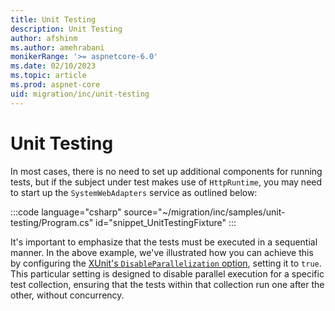 ```yaml
---
title: Unit Testing
description: Unit Testing 
author: afshinm
ms.author: amehrabani
monikerRange: '>= aspnetcore-6.0'
ms.date: 02/10/2023
ms.topic: article
ms.prod: aspnet-core
uid: migration/inc/unit-testing
---
```


# Unit Testing

In most cases, there is no need to set up additional components for running tests, but if the subject under test makes use of `HttpRuntime`, you may need to start up the `SystemWebAdapters` service as outlined below:

:::code language="csharp" source="~/migration/inc/samples/unit-testing/Program.cs" id="snippet_UnitTestingFixture" :::

It's important to emphasize that the tests must be executed in a sequential manner. In the above example, we've illustrated how you can achieve this by configuring the [XUnit's `DisableParallelization` option](https://xunit.net/docs/running-tests-in-parallel#parallelism-in-test-frameworks), setting it to `true`. This particular setting is designed to disable parallel execution for a specific test collection, ensuring that the tests within that collection run one after the other, without concurrency.